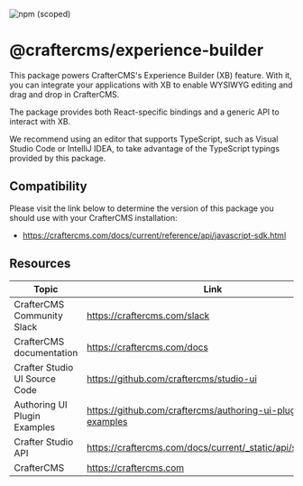 ![npm (scoped)](https://img.shields.io/npm/v/@craftercms/experience-builder?style=plastic)

# @craftercms/experience-builder

This package powers CrafterCMS's Experience Builder (XB) feature. With it, you can integrate your applications with XB to enable WYSIWYG editing and drag and drop in CrafterCMS.

The package provides both React-specific bindings and a generic API to interact with XB.

We recommend using an editor that supports TypeScript, such as Visual Studio Code or IntelliJ IDEA, to take advantage of the TypeScript typings provided by this package.

## Compatibility

Please visit the link below to determine the version of this package you should use with your CrafterCMS installation:
- https://craftercms.com/docs/current/reference/api/javascript-sdk.html

## Resources

| Topic | Link |
|---|---|
| CrafterCMS Community Slack | https://craftercms.com/slack |
| CrafterCMS documentation | https://craftercms.com/docs |
| Crafter Studio UI Source Code | https://github.com/craftercms/studio-ui |
| Authoring UI Plugin Examples |  https://github.com/craftercms/authoring-ui-plugin-examples |
| Crafter Studio API | https://craftercms.com/docs/current/_static/api/studio.html |
| CrafterCMS | https://craftercms.com |
